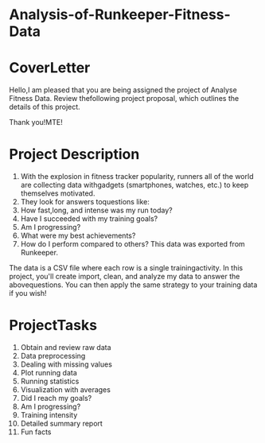 # Analysis-of-Runkeeper-Fitness-Data

# CoverLetter
  Hello,I am pleased that you are being assigned the project of Analyse Fitness Data. 
  Review thefollowing project proposal, which outlines the details of this project.
  
  Thank you!MTE!


# Project Description

1. With the explosion in fitness tracker popularity, runners all of the world are collecting data withgadgets (smartphones, watches, etc.) to keep themselves motivated. 
2. They look for answers toquestions like:
3. How fast,long, and intense was my run today?
4. Have I succeeded with my training goals?
5. Am I progressing?
6. What were my best achievements?
7. How do I perform compared to others?
This data was exported from Runkeeper. 
   
The data is a CSV file where each row is a single trainingactivity. In this project, you'll create import, clean, and analyze my data to answer the abovequestions. You can then apply the same strategy to your training data if you wish!
   
   # ProjectTasks
   
   1. Obtain and review raw data
   2. Data preprocessing
   3. Dealing with missing values
   4. Plot running data
   5. Running statistics
   6. Visualization with averages
   7. Did I reach my goals?
   8. Am I progressing?
   9. Training intensity
   10. Detailed summary report
   11. Fun facts
